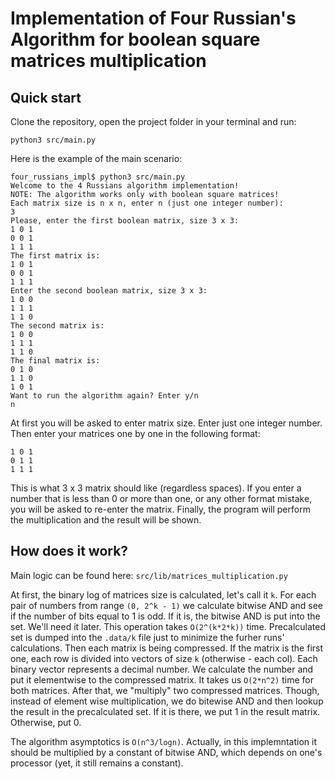 # Implementation of Four Russian's Algorithm for boolean square matrices multiplication

## Quick start
Clone the repository, open the project folder in your terminal and run:

    python3 src/main.py

Here is the example of the main scenario:

    four_russians_impl$ python3 src/main.py 
    Welcome to the 4 Russians algorithm implementation!
    NOTE: The algorithm works only with boolean square matrices!
    Each matrix size is n x n, enter n (just one integer number):
    3
    Please, enter the first boolean matrix, size 3 x 3:
    1 0 1
    0 0 1
    1 1 1
    The first matrix is:
    1 0 1
    0 0 1
    1 1 1
    Enter the second boolean matrix, size 3 x 3:
    1 0 0
    1 1 1
    1 1 0
    The second matrix is:
    1 0 0
    1 1 1
    1 1 0
    The final matrix is:
    0 1 0
    1 1 0
    1 0 1
    Want to run the algorithm again? Enter y/n
    n

At first you will be asked to enter matrix size. Enter just one integer number.
Then enter your matrices one by one in the following format:
    
    1 0 1
    0 1 1
    1 1 1

This is what 3 x 3 matrix should like (regardless spaces). If you enter a number that is less than 0 or more than one, or any other format mistake, you will be asked to re-enter the matrix.
Finally, the program will perform the multiplication and the result will be shown.


## How does it work?
Main logic can be found here: `src/lib/matrices_multiplication.py`

At first, the binary log of matrices size is calculated, let's call it `k`. For each pair of numbers from range `(0, 2^k - 1)` we calculate bitwise AND and see if the number of bits equal to 1 is odd. If it is, the bitwise AND is put into the set. We'll need it later. This operation takes `O(2^(k*2*k))` time. Precalculated set is dumped into the `.data/k` file just to minimize the furher runs' calculations.
Then each matrix is being compressed. If the matrix is the first one, each row is divided into vectors of size `k` (otherwise - each col). Each binary vector represents a decimal number. We calculate the number and put it elementwise to the compressed matrix. It takes us `O(2*n^2)` time for both matrices.
After that, we "multiply" two compressed matrices. Though, instead of element wise multiplication, we do bitewise AND and then lookup the result in the precalculated set. If it is there, we put 1 in the result matrix. Otherwise, put 0.

The algorithm asymptotics is `O(n^3/logn)`. Actually, in this implemntation it should be multiplied by a constant of bitwise AND, which depends on one's processor (yet, it still remains a constant).

